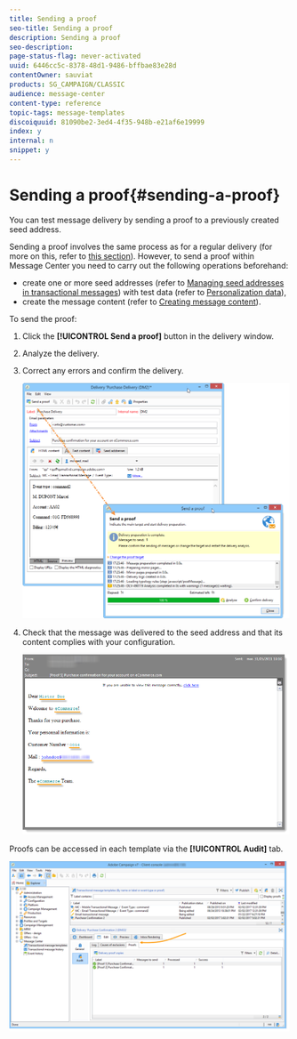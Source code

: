 ```yaml
---
title: Sending a proof
seo-title: Sending a proof
description: Sending a proof
seo-description: 
page-status-flag: never-activated
uuid: 6446cc5c-8378-48d1-9486-bffbae83e28d
contentOwner: sauviat
products: SG_CAMPAIGN/CLASSIC
audience: message-center
content-type: reference
topic-tags: message-templates
discoiquuid: 81090be2-3ed4-4f35-948b-e21af6e19999
index: y
internal: n
snippet: y
---
```


# Sending a proof{#sending-a-proof}

You can test message delivery by sending a proof to a previously created seed address.

Sending a proof involves the same process as for a regular delivery (for more on this, refer to [this section](https://helpx.adobe.com/campaign/classic/delivery/using/key-steps-when-creating-a-delivery.html#sending-a-proof)). However, to send a proof within Message Center you need to carry out the following operations beforehand:

* create one or more seed addresses (refer to [Managing seed addresses in transactional messages](https://helpx.adobe.com/campaign/standard/message-center/using/managing-seed-addresses-in-transactional-messages.html)) with test data (refer to [Personalization data](https://helpx.adobe.com/campaign/standard/message-center/using/personalization-data.html)), 
* create the message content (refer to [Creating message content](https://helpx.adobe.com/campaign/standard/message-center/using/creating-message-content.html)).

To send the proof:

1. Click the **[!UICONTROL Send a proof]** button in the delivery window.
1. Analyze the delivery.
1. Correct any errors and confirm the delivery.

   ![](assets/messagecenter_send_proof_001.png)

1. Check that the message was delivered to the seed address and that its content complies with your configuration.

   ![](assets/messagecenter_send_proof_002.png)

Proofs can be accessed in each template via the **[!UICONTROL Audit]** tab.

![](assets/messagecenter_send_proof_003.png)

